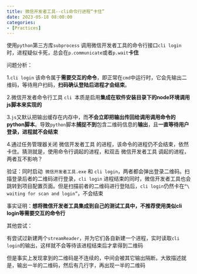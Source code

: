 ```yaml
---
title: 微信开发者工具--cli命令行进程“卡住”
date: 2023-05-18 08:00:00
categories: 
- [Practices]
---
```




使用`python`第三方库`subprocess` 调用微信开发者工具的命令行接口`cli login`时，进程疑似卡死，总会在`p.communicate`或者`p.wait`**卡住**



问题分析：

1.`cli login` 该命令属于**需要交互的命令**，即正常在`cmd`中运行时，它会先输出二维码，等待用户扫码，**扫码确认登陆后进程才会结束**。

2.微信开发者命令行工具 `cli `本质是启用**集成在软件安装目录下的node环境调用js脚本来实现的**

3.`js`又默认把输出缓存在内存中，而**不会立即把输出传回给调用调用命令的python脚本**。导致`python`脚本**捕捉不到**包含二维码信息的**输出**，且**一直等待用户登录，进程就不会结束**

4.通过任务管理器关闭 微信开发者工具 的进程，该命令的进程仍不会结束，依然卡住。猜测就是，使用命令行调起的进程，和双击 微信开发者工具 调起的进程，两者互不影响？

验证：同时启动` 微信开发者工具.exe` 和 `cli login`，两者都会弹出登录二维码。扫描登录后者的二维码进行登录，`cli login` 进程结束的同时，微信开发者工具也会跳转到项目配置页面。但是扫描前者的二维码进行登陆后，`cli login`仍然卡在`“\ waiting for scan and login”`，不会结束

事实证明：**想将微信开发者工具集成到自己的测试工具中，不推荐使用类似cli login等需要交互的命令行**



其他尝试：

有尝试过新建两个`streamReader`，并为它们各自新建一个进程，实时读取`cli login`的输出，这样就不会等待该进程结束后才拿得到二维码

但是事实上发现拿到的二维码是不连续的，中间会被其它输出隔断。大致描述就是，输出一半的二维码，然后有几行字，再出现一半的二维码



